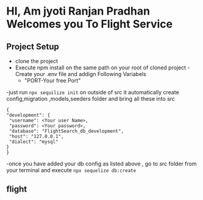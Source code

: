 # HI, Am jyoti Ranjan Pradhan  Welcomes you To Flight Service

## Project Setup
- clone the project 
- Execute npm install on the same path on your root of cloned project 
-Create your .env file  and addign Following Variabels 
   - "PORT-Your free Port"

-just run `npx sequilize init` on outside of src it automatically create config,migration ,models,seeders folder and  bring  all these into src
   ```
{
  "development": {
    "username": <Your user Name>,
    "password": <Your password>,
    "database": "FlightSearch_db_development",
    "host": "127.0.0.1",
    "dialect": "mysql" 
  }
}
   ```

-once you have added your db config as listed  above , go to src folder from your terminal and execute `npx sequelize db:create`


## flight